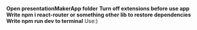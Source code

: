 **Open presentationMakerApp folder**
**Turn off extensions before use app**
**Write npm i react-router or something other lib to restore dependencies**
**Write npm run dev to terminal**
Use:)
